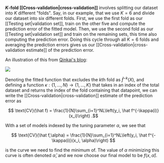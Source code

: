 **$K$-fold [[Cross-validation|cross-validation]]** involves splitting our dataset into $K$ different "folds". Say, in our example, that we use $K=6$ and divide our dataset into six different folds. First, we use the first fold as our [[Testing set|validation set]], train on the other five and compute the prediction error of the fitted model. Then, we use the second fold as our [[Testing set|validation set]] and train on the remaining sets, this time also computing the prediction error. Doing this cycle through all $K=6$ folds and averaging the prediction errors gives us our [[Cross-validation|cross-validation estimate]] of the prediction error. 

An illustration of this from [Qinkai's blog](http://qingkaikong.blogspot.com/2017/02/machine-learning-9-more-on-artificial.html):

![](https://raw.githubusercontent.com/qingkaikong/blog/master/2017_05_More_on_applying_ANN/figures/figure_1.jpg)

Denoting the fitted function that excludes the $k$th fold as $\hat f^{-k}(X)$, and defining a function $\kappa:\{1,\dots,N\}\rightarrow\{1,\dots,K\}$ that takes in an index of the total dataset and returns the index of the fold containing that datapoint, we can write the [[Cross-validation|cross-validation]] estimate of the prediction error as

$$ \text{CV}(\hat f) = \frac{1}{N}\sum_{i=1}^NL\left(y_i, \hat f^{-\kappa(i)}(x_i)\right) .$$

With a set of models indexed by the tuning parameter $\alpha$, we see that

$$ \text{CV}(\hat f,\alpha) = \frac{1}{N}\sum_{i=1}^NL\left(y_i, \hat f^{-\kappa(i)}(x_i, \alpha)\right) $$

is the curve we need to find the minimum of. The value of $\alpha$ minimizing this curve is often denoted $\hat \alpha$, and we now choose our final model to be $f(x,\hat \alpha)$.